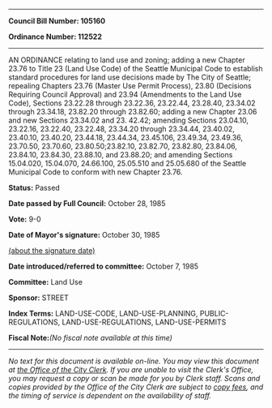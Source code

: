 

********

**Council Bill Number: 105160**
   
**Ordinance Number: 112522**
********

 AN ORDINANCE relating to land use and zoning; adding a new Chapter 23.76 to Title 23 (Land Use Code) of the Seattle Municipal Code to establish standard procedures for land use decisions made by The City of Seattle; repealing Chapters 23.76 (Master Use Permit Process), 23.80 (Decisions Requiring Council Approval) and 23.94 (Amendments to the Land Use Code), Sections 23.22.28 through 23.22.36, 23.22.44, 23.28.40, 23.34.02 through 23.34.18, 23.82.20 through 23.82.60; adding a new Chapter 23.06 and new Sections 23.34.02 and 23. 42.42; amending Sections 23.04.10, 23.22.16, 23.22.40, 23.22.48, 23.34.20 through 23.34.44, 23.40.02, 23.40.10, 23.40.20, 23.44.18, 23.44.34, 23.45.106, 23.49.34, 23.49.36, 23.70.50, 23.70.60, 23.80.50;23.82.10, 23.82.70, 23.82.80, 23.84.06, 23.84.10, 23.84.30, 23.88.10, and 23.88.20; and amending Sections 15.04.020, 15.04.070, 24.66.100, 25.05.510 and 25.05.680 of the Seattle Municipal Code to conform with new Chapter 23.76.

**Status:** Passed
   
**Date passed by Full Council:** October 28, 1985
   
**Vote:** 9-0
   
**Date of Mayor's signature:** October 30, 1985
   
[(about the signature date)](/~public/approvaldate.htm)
   
   
   
**Date introduced/referred to committee:** October 7, 1985
   
**Committee:** Land Use
   
**Sponsor:** STREET
   
   
**Index Terms:** LAND-USE-CODE, LAND-USE-PLANNING, PUBLIC-REGULATIONS, LAND-USE-REGULATIONS, LAND-USE-PERMITS

**Fiscal Note:**_(No fiscal note available at this time)_
********

_No text for this document is available on-line. You may view this document at [the Office of the City Clerk](http://www.seattle.gov/leg/clerk/contactUs.htm). If you are unable to visit the Clerk's Office, you may request a copy or scan be made for you by Clerk staff. Scans and copies provided by the Office of the City Clerk are subject to [copy fees](http://clerk.seattle.gov/~public/clerkfees.htm), and the timing of service is dependent on the availability of staff._

